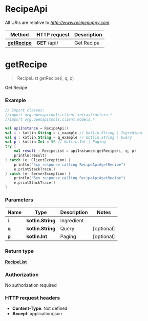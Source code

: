# RecipeApi

All URIs are relative to *http://www.recipepuppy.com*

Method | HTTP request | Description
------------- | ------------- | -------------
[**getRecipe**](RecipeApi.md#getRecipe) | **GET** /api/ | Get Recipe


<a name="getRecipe"></a>
# **getRecipe**
> RecipeList getRecipe(i, q, p)

Get Recipe

### Example
```kotlin
// Import classes:
//import org.openapitools.client.infrastructure.*
//import org.openapitools.client.models.*

val apiInstance = RecipeApi()
val i : kotlin.String = i_example // kotlin.String | Ingredient
val q : kotlin.String = q_example // kotlin.String | Query
val p : kotlin.Int = 56 // kotlin.Int | Paging
try {
    val result : RecipeList = apiInstance.getRecipe(i, q, p)
    println(result)
} catch (e: ClientException) {
    println("4xx response calling RecipeApi#getRecipe")
    e.printStackTrace()
} catch (e: ServerException) {
    println("5xx response calling RecipeApi#getRecipe")
    e.printStackTrace()
}
```

### Parameters

Name | Type | Description  | Notes
------------- | ------------- | ------------- | -------------
 **i** | **kotlin.String**| Ingredient |
 **q** | **kotlin.String**| Query | [optional]
 **p** | **kotlin.Int**| Paging | [optional]

### Return type

[**RecipeList**](RecipeList.md)

### Authorization

No authorization required

### HTTP request headers

 - **Content-Type**: Not defined
 - **Accept**: application/json

